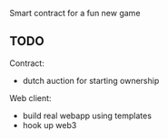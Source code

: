 Smart contract for a fun new game

## TODO
Contract:
- dutch auction for starting ownership

Web client:
- build real webapp using templates
- hook up web3
